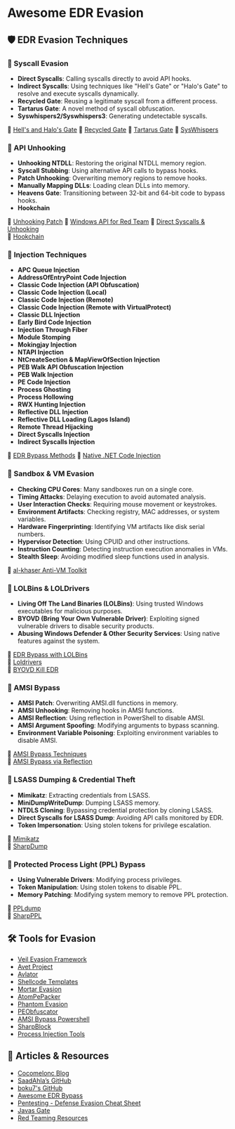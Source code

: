 # Awesome EDR Evasion

## 🛡️ EDR Evasion Techniques

### 🔹 Syscall Evasion
- **Direct Syscalls**: Calling syscalls directly to avoid API hooks.
- **Indirect Syscalls**: Using techniques like "Hell's Gate" or "Halo's Gate" to resolve and execute syscalls dynamically.
- **Recycled Gate**: Reusing a legitimate syscall from a different process.
- **Tartarus Gate**: A novel method of syscall obfuscation.
- **Syswhispers2/Syswhispers3**: Generating undetectable syscalls.

🔗 [Hell's and Halo's Gate](https://lnkd.in/difdeHPd)
🔗 [Recycled Gate](https://lnkd.in/dmBZBdMu)
🔗 [Tartarus Gate](https://lnkd.in/dn8hYxuJ)
🔗 [SysWhispers](https://github.com/jthuraisamy/SysWhispers)  


### 🔹 API Unhooking
- **Unhooking NTDLL**: Restoring the original NTDLL memory region.
- **Syscall Stubbing**: Using alternative API calls to bypass hooks.
- **Patch Unhooking**: Overwriting memory regions to remove hooks.
- **Manually Mapping DLLs**: Loading clean DLLs into memory.
- **Heavens Gate**: Transitioning between 32-bit and 64-bit code to bypass hooks.
- **Hookchain**

🔗 [Unhooking Patch](https://lnkd.in/d66KMvxg)
🔗 [Windows API for Red Team](https://lnkd.in/dRGSgj_q)
🔗 [Direct Syscalls & Unhooking](https://github.com/am0nsec/HellsGate)  
🔗 [Hookchain](https://github.com/helviojunior/hookchain)  

### 🔹 **Injection Techniques**  
- **APC Queue Injection**  
- **AddressOfEntryPoint Code Injection**  
- **Classic Code Injection (API Obfuscation)**  
- **Classic Code Injection (Local)**  
- **Classic Code Injection (Remote)**  
- **Classic Code Injection (Remote with VirtualProtect)**  
- **Classic DLL Injection**  
- **Early Bird Code Injection**  
- **Injection Through Fiber**  
- **Module Stomping**  
- **Mokingjay Injection**  
- **NTAPI Injection**  
- **NtCreateSection & MapViewOfSection Injection**  
- **PEB Walk API Obfuscation Injection**  
- **PEB Walk Injection**  
- **PE Code Injection**  
- **Process Ghosting**  
- **Process Hollowing**  
- **RWX Hunting Injection**  
- **Reflective DLL Injection**  
- **Reflective DLL Loading (Lagos Island)**  
- **Remote Thread Hijacking**  
- **Direct Syscalls Injection**  
- **Indirect Syscalls Injection**

🔗 [EDR Bypass Methods](https://lnkd.in/d7wiwZzr)
🔗 [Native .NET Code Injection](https://lnkd.in/dDNZ7Czr)

### 🔹 Sandbox & VM Evasion
- **Checking CPU Cores**: Many sandboxes run on a single core.
- **Timing Attacks**: Delaying execution to avoid automated analysis.
- **User Interaction Checks**: Requiring mouse movement or keystrokes.
- **Environment Artifacts**: Checking registry, MAC addresses, or system variables.
- **Hardware Fingerprinting**: Identifying VM artifacts like disk serial numbers.
- **Hypervisor Detection**: Using CPUID and other instructions.
- **Instruction Counting**: Detecting instruction execution anomalies in VMs.
- **Stealth Sleep**: Avoiding modified sleep functions used in analysis.

🔗 [al-khaser Anti-VM Toolkit](https://github.com/ayoubfaouzi/al-khaser)  

### 🔹 LOLBins & LOLDrivers
- **Living Off The Land Binaries (LOLBins)**: Using trusted Windows executables for malicious purposes.
- **BYOVD (Bring Your Own Vulnerable Driver)**: Exploiting signed vulnerable drivers to disable security products.
- **Abusing Windows Defender & Other Security Services**: Using native features against the system.

🔗 [EDR Bypass with LOLBins](https://lnkd.in/dr-ApKba)  
🔗 [Loldrivers](https://lnkd.in/dzCBh8bu)  
🔗 [BYOVD Kill EDR](https://lnkd.in/dAx3cmwv)  


### 🔹 AMSI Bypass
- **AMSI Patch**: Overwriting AMSI.dll functions in memory.
- **AMSI Unhooking**: Removing hooks in AMSI functions.
- **AMSI Reflection**: Using reflection in PowerShell to disable AMSI.
- **AMSI Argument Spoofing**: Modifying arguments to bypass scanning.
- **Environment Variable Poisoning**: Exploiting environment variables to disable AMSI.

🔗 [AMSI Bypass Techniques](https://github.com/RythmStick/AMSI-Bypass)  
🔗 [AMSI Bypass via Reflection](https://github.com/RythmStick/AMSI-Bypass)  

### 🔹 LSASS Dumping & Credential Theft
- **Mimikatz**: Extracting credentials from LSASS.
- **MiniDumpWriteDump**: Dumping LSASS memory.
- **NTDLS Cloning**: Bypassing credential protection by cloning LSASS.
- **Direct Syscalls for LSASS Dump**: Avoiding API calls monitored by EDR.
- **Token Impersonation**: Using stolen tokens for privilege escalation.

🔗 [Mimikatz](https://github.com/gentilkiwi/mimikatz)  
🔗 [SharpDump](https://github.com/GhostPack/SharpDump)  

### 🔹 Protected Process Light (PPL) Bypass
- **Using Vulnerable Drivers**: Modifying process privileges.
- **Token Manipulation**: Using stolen tokens to disable PPL.
- **Memory Patching**: Modifying system memory to remove PPL protection.

🔗 [PPLdump](https://github.com/itm4n/PPLdump)  
🔗 [SharpPPL](https://github.com/Am0nsec/SharpPPL) 

## 🛠️ Tools for Evasion
- [Veil Evasion Framework](https://lnkd.in/d-F_689m)  
- [Avet Project](https://lnkd.in/eAaAttW)  
- [Avlator](https://lnkd.in/eVZrPGF)  
- [Shellcode Templates](https://lnkd.in/drNaYnUy)  
- [Mortar Evasion](https://lnkd.in/drh-zCj2)  
- [AtomPePacker](https://lnkd.in/dMCqisAm)  
- [Phantom Evasion](https://lnkd.in/dcYCSx95)  
- [PEObfuscator](https://lnkd.in/dA5Hp7PF)  
- [AMSI Bypass Powershell](https://lnkd.in/d9HC5R5C)  
- [SharpBlock](https://lnkd.in/dWUY8f5Y)  
- [Process Injection Tools](https://github.com/boku7)  

## 📜 Articles & Resources
- [Cocomelonc Blog](https://cocomelonc.github.io/)  
- [SaadAhla’s GitHub](https://github.com/SaadAhla)  
- [boku7's GitHub](https://github.com/boku7)  
- [Awesome EDR Bypass](https://github.com/tkmru/awesome-edr-bypass)  
- [Pentesting - Defense Evasion Cheat Sheet](https://github.com/kmkz/Pentesting/blob/master/Defenses-Evasion-Cheat-Sheet)  
- [Javas Gate](https://lnkd.in/dSzD_-kf)  
- [Red Teaming Resources](https://github.com/HildeTeamTNT/Awesome-Red-Teaming)  
